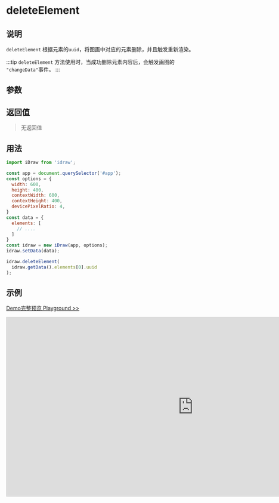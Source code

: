 # deleteElement

## 说明

`deleteElement` 根据元素的`uuid`，将图画中对应的元素删除，并且触发重新渲染。

:::tip
`deleteElement` 方法使用时，当成功删除元素内容后，会触发画图的 `"changeData"`事件。
:::

## 参数



## 返回值

> 无返回值

## 用法

```js
import iDraw from 'idraw';

const app = document.querySelector('#app');
const options = {
  width: 600,
  height: 400,
  contextWidth: 600,
  contextHeight: 400,
  devicePixelRatio: 4,
}
const data = {
  elements: [
    // ....
  ]
}
const idraw = new iDraw(app, options);
idraw.setData(data);

idraw.deleteElement(
  idraw.getData().elements[0].uuid
);
```

## 示例

[Demo完整预览 Playground >>](https://idraw.js.org/playground/?demo=api-deleteElement)

<iframe 
  src="https://idraw.js.org/playground/?demo=api-deleteElement&header=false&sider=false&default-editor-split=37" 
  width="1000" height="480" frameborder="no" border="0"
  style="border: 1px solid #cecece; margin: 0px auto;"
></iframe>